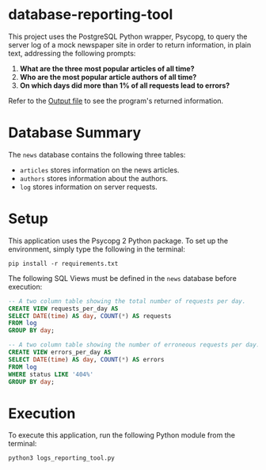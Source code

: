 # database-reporting-tool
This project uses the PostgreSQL Python wrapper, Psycopg, to query the server log of a mock newspaper site in order to return information, in plain text, addressing the following prompts:

1. **What are the three most popular articles of all time?**
2. **Who are the most popular article authors of all time?**
3. **On which days did more than 1% of all requests lead to errors?**

Refer to the [Output file](./output.txt) to see the program's returned information.

# Database Summary
The `news` database contains the following three tables: 
* `articles` stores information on the news articles. 
* `authors` stores information about the authors.
* `log` stores information on server requests.    

# Setup
This application uses the Psycopg 2 Python package.  To set up the environment, simply type the following in the terminal:
```
pip install -r requirements.txt
```
The following SQL Views must be defined in the `news` database before execution:
```sql
-- A two column table showing the total number of requests per day.
CREATE VIEW requests_per_day AS
SELECT DATE(time) AS day, COUNT(*) AS requests
FROM log
GROUP BY day;

-- A two column table showing the number of erroneous requests per day.
CREATE VIEW errors_per_day AS
SELECT DATE(time) AS day, COUNT(*) AS errors
FROM log
WHERE status LIKE '404%'
GROUP BY day;
```
# Execution
To execute this application, run the following Python module from the terminal:
```shell
python3 logs_reporting_tool.py
```
